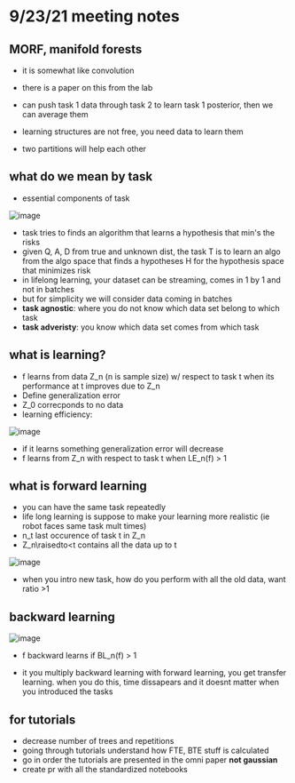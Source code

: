 # 9/23/21 meeting notes

## MORF, manifold forests 
- it is somewhat like convolution
- there is a paper on this from the lab

- can push task 1 data through task 2 to learn task 1 posterior, then we can average them 
- learning structures are not free, you need data to learn them
- two partitions will help each other

## what do we mean by task
- essential components of task

![image](https://user-images.githubusercontent.com/89429238/134557890-8bfbfbda-ba60-491a-ab19-0335083eb130.png)

- task tries to finds an algorithm that learns a hypothesis that min's the risks
- given Q, A, D from true and unknown dist, the task T is to learn an algo from the algo space that finds a hypotheses H for the hypothesis space that minimizes risk
- in lifelong learning, your dataset can be streaming, comes in 1 by 1 and not in batches
- but for simplicity we will consider data coming in batches
- **task agnostic**: where you do not know which data set belong to which task
- **task adveristy**: you know which data set comes from which task

## what is learning?
- f learns from data Z_n (n is sample size) w/ respect to task t when its performance at t improves due to Z_n
- Define generalization error
- Z_0 correcponds to no data
- learning efficiency: 

![image](https://user-images.githubusercontent.com/89429238/134558830-b7e55298-35f3-4ce5-9a4d-82c15f65e250.png)

- if it learns something generalization error will decrease
- f learns from Z_n with respect to task t when LE_n(f) > 1

## what is forward learning
- you can have the same task repeatedly
- life long learning is suppose to make your learning more realistic (ie robot faces same task mult times)
- n_t last occurence of task t in Z_n
- Z_n\raisedto<t contains all the data up to t
                 
![image](https://user-images.githubusercontent.com/89429238/134559618-ecb47a5f-b02b-416f-bba1-1ea264c889af.png)

- when you intro new task, how do you perform with all the old data, want ratio >1
                 
## backward learning 
  
![image](https://user-images.githubusercontent.com/89429238/134559940-ca743e9c-95d9-4136-a876-21f8c3f6773f.png)

- f backward learns if BL_n(f) > 1                 

- it you multiply backward learning with forward learning, you get transfer learning. when you do this, time dissapears and it doesnt matter when you introduced the tasks

## for tutorials
- decrease number of trees and repetitions 
- going through tutorials understand how FTE, BTE stuff is calculated  
- go in order the tutorials are presented in the omni paper **not gaussian** 
- create pr with all the standardized notebooks 
  
